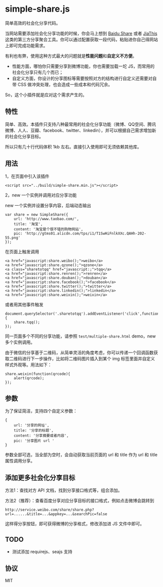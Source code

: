 simple-share.js
===============

简单高效的社会化分享代码。

当网站需要添加社会化分享功能的时候，你会马上想到 [Baidu Share](http://share.baidu.com/) 或者 [JiaThis](http://www.jiathis.com/) 这类的第三方分享聚合工具。你可以通过配置获取一段代码，粘贴进你自己得网站上即可完成功能需求。

有利也有弊，使用这种方式最大的问题就是**性能问题**和**自定义不方便**。

* 性能方面，哪怕你只需要分享到微博功能，你也需要加载一坨 JS，而常用的社会化分享只有几个而已；
* 自定义方面，你设计的分享图标等需要按照对方的结构进行自定义还需要对自带 CSS 做冲突处理，也会造成一些成本和代码冗余。

So，这个小插件就是应对这个需求产生的。

## 特性

简单、高效。本插件只支持八种最常用的社会化分享功能（微博、QQ空间、腾讯微博、人人、豆瓣、facebook、twitter、linkedin），并可以根据自己需求增加新的社会化分享目标。

所以只有几十行代码体积 1kb 左右。直接引入使用即可无须依赖其他库。

## 用法

1，在页面中引入该插件

`<script src="../build/simple-share.min.js"></script>`

2，new 一个实例并调用对应分享功能

new 一个实例并设置分享内容，后端动态输出

```
var share = new SimpleShare({
	url: 'http://www.taobao.com/',
	title: '淘宝',
	content: '淘宝是个很不错的购物网站',
	pic: 'http://gtms01.alicdn.com/tps/i1/T1SwHiFnlkXXc.QAHh-202-55.png'
});
```

在页面上触发调用

```
<a href="javascript:share.weibo();">weibo</a>
<a href="javascript:share.qzone();">qzone</a>
<a class="sharetotqq" href="javascript:;">tqq</a>
<a href="javascript:share.renren();">renren</a>
<a href="javascript:share.douban();">douban</a>
<a href="javascript:share.facebook();">facebook</a>
<a href="javascript:share.twitter();">twitter</a>
<a href="javascript:share.linkedin();">linkedin</a>
<a href="javascript:share.weixin();">weixin</a>
```
或者用其他事件触发

```
document.querySelector('.sharetotqq').addEventListener('click',function() {
	share.tqq();
});
```

同一页面多个不同的分享功能，请参照 `test/multiple-share.html` demo，new 多个实例调用。

由于微信的分享基于二维码，从简单灵活的角度考虑，你可以传递一个回调函数获取二维码进行下一步操作，比如将二维码图片插入到某个 img 标签里面并自定义样式外观等。用法如下：

```
share.weixin(function(qrcode){
	alert(qrcode);
});
```

## 参数

为了保证简洁，支持四个自定义参数：

```
{
	url: '分享的网址',
	title: '分享的标题',
	content: '分享摘要或者内容',
	pic: '分享图片 url '
}
```
参数全部可选，当全部为空时，会自动获取当前页面的 url 和 title 作为 url 和 title 属性调用分享。

## 添加更多社会化分享目标

方法1：查找对方 API 文档，找到分享接口格式等，组合添加。

方法2（推荐）：查看百度分享对应分享目标的接口格式，例如点击微博会跳转到

```
http://service.weibo.com/share/share.php?url=......&title=...&appkey=...&searchPic=false
```

这样得分享按钮，即可获得微博的分享格式，修改添加进 JS 文件中即可。

## TODO

* 测试添加 requirejs、seajs 支持

## 协议

MIT


